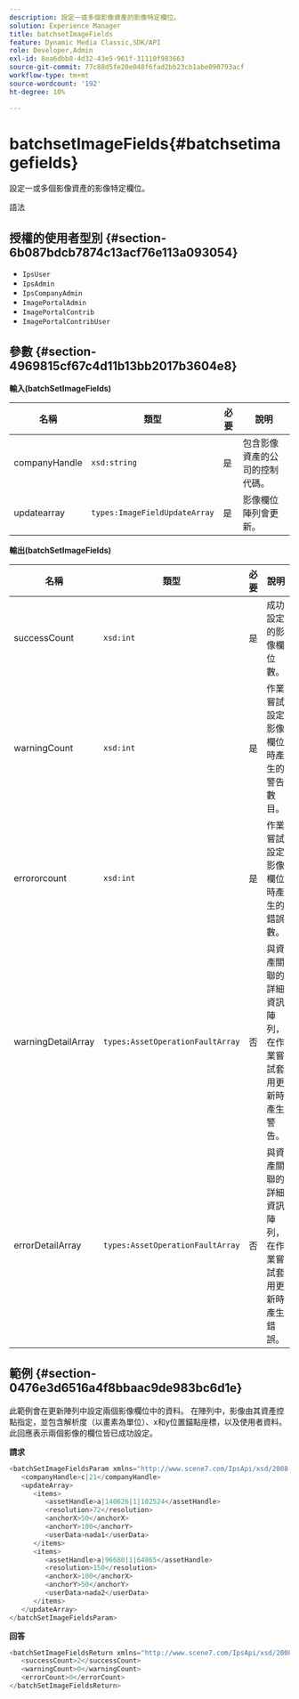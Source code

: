 ```yaml
---
description: 設定一或多個影像資產的影像特定欄位。
solution: Experience Manager
title: batchsetImageFields
feature: Dynamic Media Classic,SDK/API
role: Developer,Admin
exl-id: 8ea6dbb8-4d32-43e5-961f-31110f983663
source-git-commit: 77c88d5fe20e048f6fad2bb23cb1abe090793acf
workflow-type: tm+mt
source-wordcount: '192'
ht-degree: 10%

---
```


# batchsetImageFields{#batchsetimagefields}

設定一或多個影像資產的影像特定欄位。

語法

## 授權的使用者型別 {#section-6b087bdcb7874c13acf76e113a093054}

* `IpsUser`
* `IpsAdmin`
* `IpsCompanyAdmin`
* `ImagePortalAdmin`
* `ImagePortalContrib`
* `ImagePortalContribUser`

## 參數 {#section-4969815cf67c4d11b13bb2017b3604e8}

**輸入(batchSetImageFields)**

| 名稱 | 類型 | 必要 | 說明 |
|---|---|---|---|
| companyHandle | `xsd:string` | 是 | 包含影像資產的公司的控制代碼。 |
| updatearray | `types:ImageFieldUpdateArray` | 是 | 影像欄位陣列會更新。 |

**輸出(batchSetImageFields)**

| 名稱 | 類型 | 必要 | 說明 |
|---|---|---|---|
| successCount | `xsd:int` | 是 | 成功設定的影像欄位數。 |
| warningCount | `xsd:int` | 是 | 作業嘗試設定影像欄位時產生的警告數目。 |
| errororcount | `xsd:int` | 是 | 作業嘗試設定影像欄位時產生的錯誤數。 |
| warningDetailArray | `types:AssetOperationFaultArray` | 否 | 與資產關聯的詳細資訊陣列，在作業嘗試套用更新時產生警告。 |
| errorDetailArray | `types:AssetOperationFaultArray` | 否 | 與資產關聯的詳細資訊陣列，在作業嘗試套用更新時產生錯誤。 |

## 範例 {#section-0476e3d6516a4f8bbaac9de983bc6d1e}

此範例會在更新陣列中設定兩個影像欄位中的資料。 在陣列中，影像由其資產控點指定，並包含解析度（以畫素為單位）、x和y位置錨點座標，以及使用者資料。 此回應表示兩個影像的欄位皆已成功設定。

**請求**

```java
<batchSetImageFieldsParam xmlns="http://www.scene7.com/IpsApi/xsd/2008-01-15">
   <companyHandle>c|21</companyHandle>
   <updateArray>
      <items>
         <assetHandle>a|140626|1|102524</assetHandle>
         <resolution>72</resolution>
         <anchorX>50</anchorX>
         <anchorY>100</anchorY>
         <userData>nada1</userData>
      </items>
      <items>
         <assetHandle>a|96680|1|64865</assetHandle>
         <resolution>150</resolution>
         <anchorX>100</anchorX>
         <anchorY>50</anchorY>
         <userData>nada2</userData>
      </items>
   </updateArray>
</batchSetImageFieldsParam>
```

**回答**

```java
<batchSetImageFieldsReturn xmlns="http://www.scene7.com/IpsApi/xsd/2008-01-15">
   <successCount>2</successCount>
   <warningCount>0</warningCount>
   <errorCount>0</errorCount>
</batchSetImageFieldsReturn>
```
